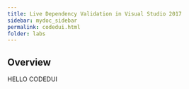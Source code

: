 ```yaml
---
title: Live Dependency Validation in Visual Studio 2017
sidebar: mydoc_sidebar
permalink: codedui.html
folder: labs
---
```


## Overview

HELLO CODEDUI